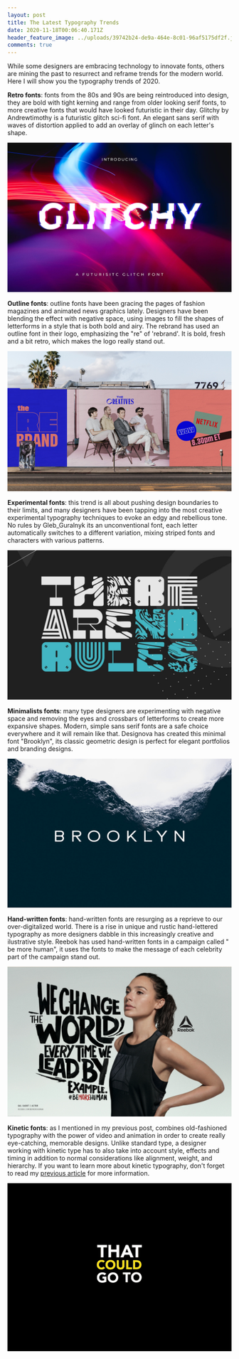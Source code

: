 ```yaml
---
layout: post
title: The Latest Typography Trends
date: 2020-11-18T00:06:40.171Z
header_feature_image: ../uploads/39742b24-de9a-464e-8c01-96af5175df2f.jfif
comments: true
---
```

While some designers are embracing technology to innovate fonts, others are mining the past to resurrect and reframe trends for the modern world. Here I will show you the typography trends of 2020.

**Retro fonts**: fonts from the 80s and 90s are being reintroduced into design, they are bold with tight kerning and range from older looking serif fonts, to more creative fonts that would have looked futuristic in their day. Glitchy by Andrewtimothy is a futuristic glitch sci-fi font. An elegant sans serif with waves of distortion applied to add an overlay of glinch on each letter's shape.

![](../uploads/b76641bf-e6a6-4d00-b218-a79918eeb99b.jfif)

**Outline fonts**: outline fonts have been gracing the pages of fashion magazines and animated news graphics lately. Designers have been blending the effect with negative space, using images to fill the shapes of letterforms in a style that is both bold and airy. The rebrand has used an outline font in their logo, emphasizing the "re" of 'rebrand'. It is bold, fresh and a bit retro, which makes the logo really stand out.

![](../uploads/9679da97352747.5ed3d4fea4967.jpg)

**Experimental fonts**: this trend is all about pushing design boundaries to their limits, and many designers have been tapping into the most creative experimental typography techniques to evoke an edgy and rebellious tone. No rules by Gleb_Guralnyk its an unconventional font, each letter automatically switches to a different variation, mixing striped fonts and characters with various patterns.

![](../uploads/d486510f-b362-4ebb-bec3-ddaf38529ceb.jfif)

**Minimalists fonts**: many type designers are experimenting with negative space and removing the eyes and crossbars of letterforms to create more expansive shapes. Modern, simple sans serif fonts are a safe choice everywhere and it will remain like that. Designova has created this minimal font "Brooklyn", its classic geometric design is perfect for elegant portfolios and branding designs.

![](../uploads/7391beae-f2ef-4ff9-90ba-b1f1680459ef.png)

**Hand-written fonts**: hand-written fonts are resurging as a reprieve to our over-digitalized world. There is a rise in unique and rustic hand-lettered typography as more designers dabble in this increasingly creative and ilustrative style. Reebok has used hand-written fonts in a campaign called " be more human", it uses the fonts to make the message of each celebrity part of the campaign stand out.

![](../uploads/ed748972122985.5bdc778d2e954.jpg)

**Kinetic fonts**: as I mentioned in my previous post, combines old-fashioned typography with the power of video and animation in order to create really eye-catching, memorable designs. Unlike standard type, a designer working with kinetic type has to also take into account style, effects and timing in addition to normal considerations like alignment, weight, and hierarchy. If you want to learn more about kinetic typography, don't forget to read my [previous article](https://typographyspace.netlify.app/2020/11/16/what-is-kinetic-typography-animation/) for more information.

![](../uploads/1_wa4acohcqy7uuzn3ehwxaq.gif)